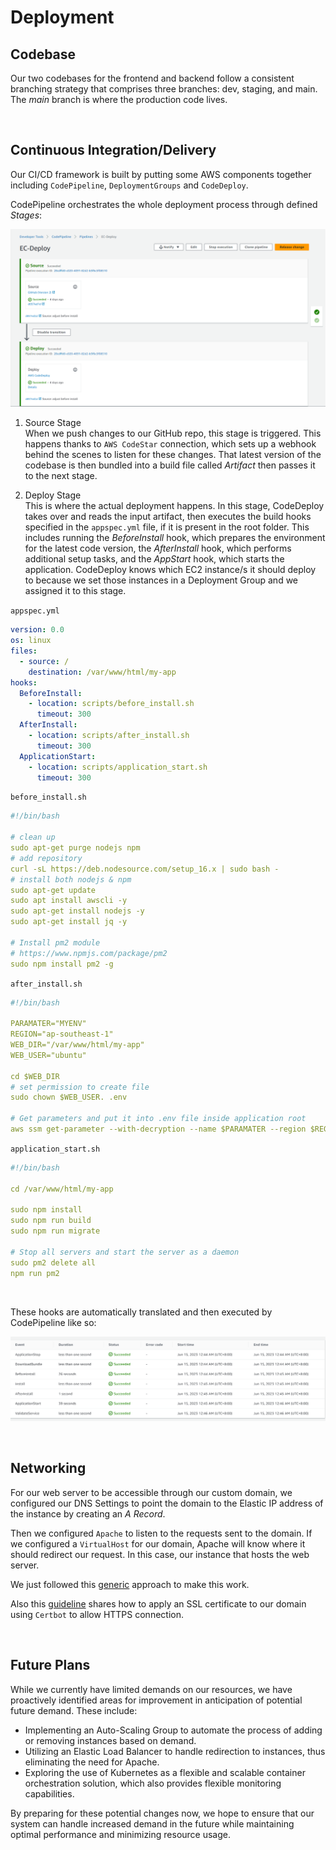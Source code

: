 # Deployment

## Codebase

Our two codebases for the frontend and backend follow a consistent branching strategy that comprises three branches: dev, staging, and main. The _main_ branch is where the production code lives.

<br />

## Continuous Integration/Delivery

Our CI/CD framework is built by putting some AWS components together including `CodePipeline`, `DeploymentGroups` and `CodeDeploy`.

CodePipeline orchestrates the whole deployment process through defined _Stages_:

![CodePipeline](./codepipeline.png)

1. Source Stage\
   When we push changes to our GitHub repo, this stage is triggered. This happens thanks to `AWS CodeStar` connection, which sets up a webhook behind the scenes to listen for these changes. That latest version of the codebase is then bundled into a build file called _Artifact_ then passes it to the next stage.

2. Deploy Stage\
   This is where the actual deployment happens. In this stage, CodeDeploy takes over and reads the input artifact, then executes the build hooks specified in the `appspec.yml` file, if it is present in the root folder. This includes running the _BeforeInstall_ hook, which prepares the environment for the latest code version, the _AfterInstall_ hook, which performs additional setup tasks, and the _AppStart_ hook, which starts the application. CodeDeploy knows which EC2 instance/s it should deploy to because we set those instances in a Deployment Group and we assigned it to this stage.

`appspec.yml`

```yml
version: 0.0
os: linux
files:
  - source: /
    destination: /var/www/html/my-app
hooks:
  BeforeInstall:
    - location: scripts/before_install.sh
      timeout: 300
  AfterInstall:
    - location: scripts/after_install.sh
      timeout: 300
  ApplicationStart:
    - location: scripts/application_start.sh
      timeout: 300
```

`before_install.sh`

```yml
#!/bin/bash

# clean up
sudo apt-get purge nodejs npm
# add repository
curl -sL https://deb.nodesource.com/setup_16.x | sudo bash -
# install both nodejs & npm
sudo apt-get update
sudo apt install awscli -y
sudo apt-get install nodejs -y
sudo apt-get install jq -y

# Install pm2 module
# https://www.npmjs.com/package/pm2
sudo npm install pm2 -g
```

`after_install.sh`

```yml
#!/bin/bash

PARAMATER="MYENV"
REGION="ap-southeast-1"
WEB_DIR="/var/www/html/my-app"
WEB_USER="ubuntu"

cd $WEB_DIR
# set permission to create file
sudo chown $WEB_USER. .env

# Get parameters and put it into .env file inside application root
aws ssm get-parameter --with-decryption --name $PARAMATER --region $REGION | jq -r '.Parameter.Value' > $WEB_DIR/.env
```

`application_start.sh`

```yml
#!/bin/bash

cd /var/www/html/my-app

sudo npm install
sudo npm run build
sudo npm run migrate

# Stop all servers and start the server as a daemon
sudo pm2 delete all
npm run pm2
```

<br />

These hooks are automatically translated and then executed by CodePipeline like so:

![BuildHooks](./buildhooks.png)

<br />

## Networking

For our web server to be accessible through our custom domain, we configured our DNS Settings to point the domain to the Elastic IP address of the instance by creating an _A Record_.

Then we configured `Apache` to listen to the requests sent to the domain. If we configured a `VirtualHost` for our domain, Apache will know where it should redirect our request. In this case, our instance that hosts the web server.

We just followed this [generic](https://www.digitalocean.com/community/tutorials/how-to-install-the-apache-web-server-on-ubuntu-22-04) approach to make this work.

Also this [guideline](https://www.digitalocean.com/community/tutorials/how-to-secure-apache-with-let-s-encrypt-on-ubuntu-22-04) shares how to apply an SSL certificate to our domain using `Certbot` to allow HTTPS connection.

<br />

## Future Plans

While we currently have limited demands on our resources, we have proactively identified areas for improvement in anticipation of potential future demand. These include:

* Implementing an Auto-Scaling Group to automate the process of adding or removing instances based on demand.
* Utilizing an Elastic Load Balancer to handle redirection to instances, thus eliminating the need for Apache.
* Exploring the use of Kubernetes as a flexible and scalable container orchestration solution, which also provides flexible monitoring capabilities.

By preparing for these potential changes now, we hope to ensure that our system can handle increased demand in the future while maintaining optimal performance and minimizing resource usage.
